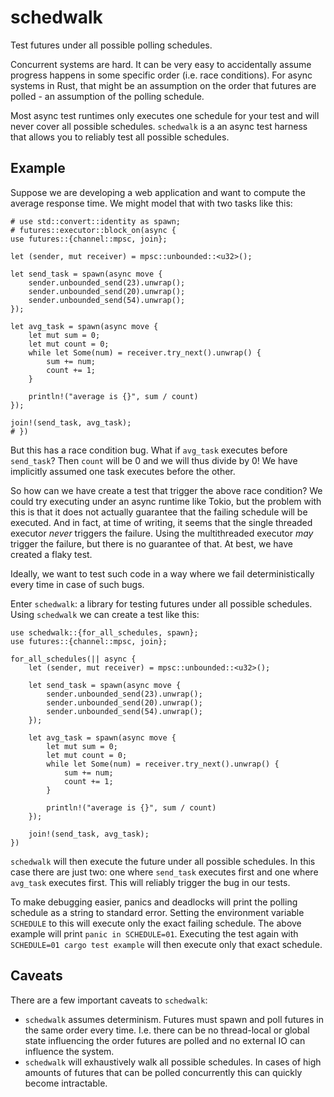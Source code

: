 # schedwalk

Test futures under all possible polling schedules.

Concurrent systems are hard. It can be very easy to accidentally assume progress happens in some
specific order (i.e. race conditions). For async systems in Rust, that might be an assumption on the
order that futures are polled - an assumption of the polling schedule.

Most async test runtimes only executes one schedule for your test and will never cover all possible
schedules. `schedwalk` is a an async test harness that allows you to reliably test all possible
schedules.


## Example

Suppose we are developing a web application and want to compute the average response time. We might
model that with two tasks like this:

```
# use std::convert::identity as spawn;
# futures::executor::block_on(async {
use futures::{channel::mpsc, join};

let (sender, mut receiver) = mpsc::unbounded::<u32>();

let send_task = spawn(async move {
    sender.unbounded_send(23).unwrap();
    sender.unbounded_send(20).unwrap();
    sender.unbounded_send(54).unwrap();
});

let avg_task = spawn(async move {
    let mut sum = 0;
    let mut count = 0;
    while let Some(num) = receiver.try_next().unwrap() {
        sum += num;
        count += 1;
    }

    println!("average is {}", sum / count)
});

join!(send_task, avg_task);
# })
```

But this has a race condition bug. What if `avg_task` executes before `send_task`? Then `count` will
be 0 and we will thus divide by 0! We have implicitly assumed one task executes before the other.

So how can we have create a test that trigger the above race condition? We could try executing under
an async runtime like Tokio, but the problem with this is that it does not actually guarantee that
the failing schedule will be executed. And in fact, at time of writing, it seems that the single
threaded executor *never* triggers the failure. Using the multithreaded executor *may* trigger the
failure, but there is no guarantee of that. At best, we have created a flaky test.

Ideally, we want to test such code in a way where we fail deterministically every time in case of
such bugs.

Enter `schedwalk`: a library for testing futures under all possible schedules. Using `schedwalk` we
can create a test like this:

```should_panic
use schedwalk::{for_all_schedules, spawn};
use futures::{channel::mpsc, join};

for_all_schedules(|| async {
    let (sender, mut receiver) = mpsc::unbounded::<u32>();

    let send_task = spawn(async move {
        sender.unbounded_send(23).unwrap();
        sender.unbounded_send(20).unwrap();
        sender.unbounded_send(54).unwrap();
    });

    let avg_task = spawn(async move {
        let mut sum = 0;
        let mut count = 0;
        while let Some(num) = receiver.try_next().unwrap() {
            sum += num;
            count += 1;
        }

        println!("average is {}", sum / count)
    });

    join!(send_task, avg_task);
})
```

`schedwalk` will then execute the future under all possible schedules. In this case there are just
two: one where `send_task` executes first and one where `avg_task` executes first. This will
reliably trigger the bug in our tests.

To make debugging easier, panics and deadlocks will print the polling schedule as a string to
standard error. Setting the environment variable `SCHEDULE` to this will execute only the exact
failing schedule. The above example will print `panic in SCHEDULE=01`. Executing the test again with
`SCHEDULE=01 cargo test example` will then execute only that exact schedule.

## Caveats

There are a few important caveats to `schedwalk`:
- `schedwalk` assumes determinism. Futures must spawn and poll futures in the same order every time.
  I.e. there can be no thread-local or global state influencing the order futures are polled and no
  external IO can influence the system.
- `schedwalk` will exhaustively walk all possible schedules. In cases of high amounts of
  futures that can be polled concurrently this can quickly become intractable.
